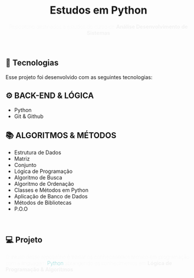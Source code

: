 <h1 align="center">Estudos em Python </h1>

<p align="center" style="font-weight: 100; color: #F2F2F2">Repositório destinados a estudos do curso de <strong>Análise Desenvolvimento de Sistemas</strong></p>

<br>

## 🚀 Tecnologias

Esse projeto foi desenvolvido com as seguintes tecnologias:

## ⚙ BACK-END & LÓGICA 
- Python 
- Git & Github

## 📚 ALGORITMOS & MÉTODOS
- Estrutura de Dados
- Matriz
- Conjunto 
- Lógica de Programação
- Algoritmo de Busca
- Algoritmo de Ordenação
- Classes e Métodos em Python
- Aplicação de Banco de Dados
- Métodos de Bibliotecas
- P.O.O

<br>

## 💻 Projeto

<p style="font-weight: 100; color: #F2F2F2">O intuito desse repositório é treinar os conhecimentos técnico em programação com a linguagem <strong style="font-weight: 100;"><span style="color: #1AA;">Python</span> abrangendo os conhecimentos em <strong>Lógica de Programação & Algoritmos</strong></p>
